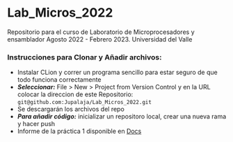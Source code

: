 # Lab_Micros_2022
Repositorio para el curso de Laboratorio de Microprocesadores y ensamblador Agosto 2022 - Febrero 2023. Universidad del Valle

### Instrucciones para Clonar y Añadir archivos:

- Instalar CLion y correr un programa sencillo para estar seguro de que todo funciona correctamente
- ***Seleccionar:*** File > New > Project from Version Control y en la URL colocar la direccion de este Repositorio:
    `git@github.com:Jupalaja/Lab_Micros_2022.git`
- Se descargarán los archivos del repo
- ***Para añadir código:*** inicializar un repositoro local, crear una nueva rama y hacer push
- Informe de la práctica 1 disponible en [Docs](https://docs.google.com/document/d/1kQVqJyVztGIjb0qCQbN-nRM59izST_nGyWxWJLVwOR4/edit?usp=sharing)